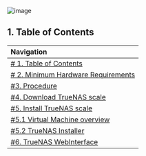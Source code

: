 ![image](https://github.com/michaelthielemans/ProjectHosting/assets/119003253/818125a7-a61a-43bf-9510-b625ca707e70)

## 1. Table of Contents 

| Navigation |             
| :-------------------------------------------------  |
| [# 1. Table of Contents](#1-table-of-contents)             |
| [# 2. Minimum Hardware Requirements](#2-minimum-hardware-requirements)  |
| [#3. Procedure](#3-procedure)                     |
| [#4. Download TrueNAS scale](#4-download-truenas-scale)       |
| [#5. Install TrueNAS scale](#5-install-truenas-scale)         |
| [#5.1 Virtual Machine overview](#51-virtual-machine-overview)     |
| [#5.2 TrueNAS Installer](#52-truenas-installer)           |
| [#6. TrueNAS WebInterface](#6-truenas-webinterface)         |

